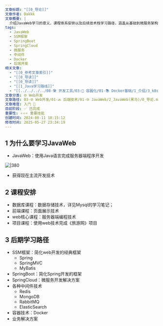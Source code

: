 ```yaml
---
文章标题: "[[0_导论]]"
文章作者: Dakkk
文章概要: |
  介绍JavaWeb学习的意义、课程体系安排以及后续技术栈学习路径，涵盖从基础到微服务架构的完整技术路线图。
tags:
  - JavaWeb
  - SSM框架
  - SpringBoot
  - SpringCloud
  - 微服务
  - 中间件
  - Docker
  - 后端开发
相关文章:
  - "[[0_参考文章索引]]"
  - "[[0_导读]]"
  - "[[0_导读]]"
  - "[[1_Java学习路线]]"
  - "[[../../../../08-🛠️ 开发工具/03-🐋 容器化/01-📚 Docker基础/1_介绍/3_k8s 和 Docker 的区别是什么？]]"
文章分类: 🌐 Web开发
文章路径: 03-🌐 Web开发/01-🔙 后端技术/01-🌐 JavaWeb/2_JavaWeb(黑马)/0_导论.md
文章难度: 入门 🌱
目前阶段: ✅ 已完成
重要性: ⭐⭐⭐ 重要技能
创建时间: 2024-08-11 18:15:12
修改时间: 2025-05-27 23:34:19
---
```


## 1 为什么要学习JavaWeb

- JavaWeb：使用Java语言完成服务器端程序开发

![|380](https://my-obsidian-image.oss-cn-guangzhou.aliyuncs.com/2024/04/775becd5dc184219bb2dc54bcd1c33bb.png)



- 获得现在主流开发技术

## 2 课程安排

- 数据库课程：数据存储技术，详见Mysql的学习笔记；
- 前端课程：页面展示技术
- web核心课程：服务器端编程技术
- 项目课程：使用web技术完成《旅游网》项目

## 3 后期学习路径

- SSM框架：简化web开发的经典框架
	- Spring
	- SpringMVC
	- MyBatis
- SpringBoot：简化Spring开发的框架
- SpringCloud：微服务开发解决方案
- 各种中间件技术
	- Redis
	- MongoDB
	- RabbitMQ
	- ElasticSearch
- 容器技术：Docker
- 业务解决方案